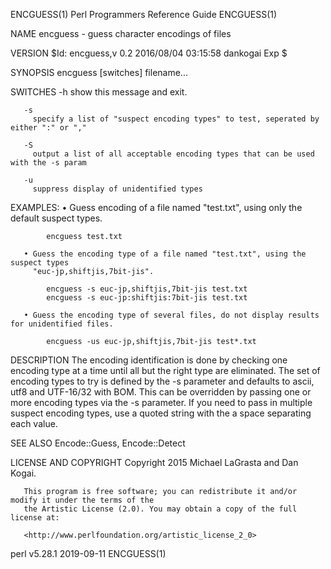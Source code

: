 ENCGUESS(1)                        Perl Programmers Reference Guide                        ENCGUESS(1)

NAME
       encguess - guess character encodings of files

VERSION
       $Id: encguess,v 0.2 2016/08/04 03:15:58 dankogai Exp $

SYNOPSIS
         encguess [switches] filename...

   SWITCHES
       -h
         show this message and exit.

       -s
         specify a list of "suspect encoding types" to test, seperated by either ":" or ","

       -S
         output a list of all acceptable encoding types that can be used with the -s param

       -u
         suppress display of unidentified types

   EXAMPLES:
       • Guess encoding of a file named "test.txt", using only the default suspect types.

            encguess test.txt

       • Guess the encoding type of a file named "test.txt", using the suspect types
         "euc-jp,shiftjis,7bit-jis".

            encguess -s euc-jp,shiftjis,7bit-jis test.txt
            encguess -s euc-jp:shiftjis:7bit-jis test.txt

       • Guess the encoding type of several files, do not display results for unidentified files.

            encguess -us euc-jp,shiftjis,7bit-jis test*.txt

DESCRIPTION
       The encoding identification is done by checking one encoding type at a time until all but the
       right type are eliminated. The set of encoding types to try is defined by the -s parameter and
       defaults to ascii, utf8 and UTF-16/32 with BOM. This can be overridden by passing one or more
       encoding types via the -s parameter. If you need to pass in multiple suspect encoding types,
       use a quoted string with the a space separating each value.

SEE ALSO
       Encode::Guess, Encode::Detect

LICENSE AND COPYRIGHT
       Copyright 2015 Michael LaGrasta and Dan Kogai.

       This program is free software; you can redistribute it and/or modify it under the terms of the
       the Artistic License (2.0). You may obtain a copy of the full license at:

       <http://www.perlfoundation.org/artistic_license_2_0>

perl v5.28.1                                  2019-09-11                                   ENCGUESS(1)
